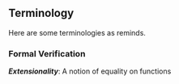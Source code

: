 ## Terminology

Here are some terminologies as reminds.

### Formal Verification

***Extensionality***: A notion of equality on functions


